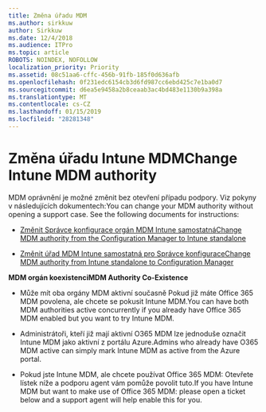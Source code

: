 ```yaml
---
title: Změna úřadu MDM
ms.author: sirkkuw
author: Sirkkuw
ms.date: 12/4/2018
ms.audience: ITPro
ms.topic: article
ROBOTS: NOINDEX, NOFOLLOW
localization_priority: Priority
ms.assetid: 08c51aa6-cffc-456b-91fb-185f0d636afb
ms.openlocfilehash: 0f231edc6154cb3d6fd987cc6ebd425c7e1ba0d7
ms.sourcegitcommit: d6ea5e9458a2b8ceaab3ac4bd483e1130b9a398a
ms.translationtype: MT
ms.contentlocale: cs-CZ
ms.lasthandoff: 01/15/2019
ms.locfileid: "28281348"
---
```

# <a name="change-intune-mdm-authority"></a><span data-ttu-id="22e74-102">Změna úřadu Intune MDM</span><span class="sxs-lookup"><span data-stu-id="22e74-102">Change Intune MDM authority</span></span>

<span data-ttu-id="22e74-p101">MDM oprávnění je možné změnit bez otevření případu podpory. Viz pokyny v následujících dokumentech:</span><span class="sxs-lookup"><span data-stu-id="22e74-p101">You can change your MDM authority without opening a support case. See the following documents for instructions:</span></span>
  
- [<span data-ttu-id="22e74-105">Změnit Správce konfigurace orgán MDM Intune samostatná</span><span class="sxs-lookup"><span data-stu-id="22e74-105">Change MDM authority from the Configuration Manager to Intune standalone</span></span>](https://docs.microsoft.com/sccm/mdm/deploy-use/migrate-change-mdm-authority)
    
- [<span data-ttu-id="22e74-106">Změnit úřad MDM Intune samostatná pro Správce konfigurace</span><span class="sxs-lookup"><span data-stu-id="22e74-106">Change MDM authority from Intune standalone to Configuration Manager</span></span>](https://docs.microsoft.com/sccm/mdm/deploy-use/change-mdm-authority)
    
 <span data-ttu-id="22e74-107">**MDM orgán koexistenci**</span><span class="sxs-lookup"><span data-stu-id="22e74-107">**MDM Authority Co-Existence**</span></span>
  
- <span data-ttu-id="22e74-108">Může mít oba orgány MDM aktivní současně Pokud již máte Office 365 MDM povolena, ale chcete se pokusit Intune MDM.</span><span class="sxs-lookup"><span data-stu-id="22e74-108">You can have both MDM authorities active concurrently if you already have Office 365 MDM enabled but you want to try Intune MDM.</span></span>
    
- <span data-ttu-id="22e74-109">Administrátoři, kteří již mají aktivní O365 MDM lze jednoduše označit Intune MDM jako aktivní z portálu Azure.</span><span class="sxs-lookup"><span data-stu-id="22e74-109">Admins who already have O365 MDM active can simply mark Intune MDM as active from the Azure portal.</span></span>
    
- <span data-ttu-id="22e74-110">Pokud jste Intune MDM, ale chcete používat Office 365 MDM: Otevřete lístek níže a podporu agent vám pomůže povolit tuto.</span><span class="sxs-lookup"><span data-stu-id="22e74-110">If you have Intune MDM but want to make use of Office 365 MDM: please open a ticket below and a support agent will help enable this for you.</span></span>
    

